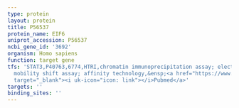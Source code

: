 ```yaml
---
type: protein
layout: protein
title: P56537
protein_name: EIF6
uniprot_accession: P56537
ncbi_gene_id: '3692'
organism: Homo sapiens
function: target gene
tfs: 'STAT3,P40763,6774,HTRI,chromatin immunoprecipitation assay; electrophoretic
  mobility shift assay; affinity technology,&ensp;<a href="https://www.ncbi.nlm.nih.gov/pubmed/?term=15451439%5Buid%5D"
  target="_blank"><i uk-icon="icon: link"></i>Pubmed</a>'
targets: ''
binding_sites: ''
---
```

